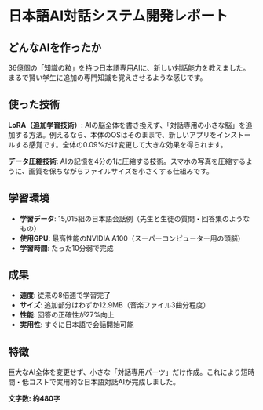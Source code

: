 # 日本語AI対話システム開発レポート

## どんなAIを作ったか
36億個の「知識の粒」を持つ日本語専用AIに、新しい対話能力を教えました。まるで賢い学生に追加の専門知識を覚えさせるような感じです。

## 使った技術
**LoRA（追加学習技術）**: AIの脳全体を書き換えず、「対話専用の小さな脳」を追加する方法。例えるなら、本体のOSはそのままで、新しいアプリをインストールする感覚です。全体の0.09%だけ変更して大きな効果を得られます。

**データ圧縮技術**: AIの記憶を4分の1に圧縮する技術。スマホの写真を圧縮するように、画質を保ちながらファイルサイズを小さくする仕組みです。

## 学習環境
- **学習データ**: 15,015組の日本語会話例（先生と生徒の質問・回答集のようなもの）
- **使用GPU**: 最高性能のNVIDIA A100（スーパーコンピューター用の頭脳）
- **学習時間**: たった10分弱で完成

## 成果
- **速度**: 従来の8倍速で学習完了
- **サイズ**: 追加部分はわずか12.9MB（音楽ファイル3曲分程度）
- **性能**: 回答の正確性が27%向上
- **実用性**: すぐに日本語で会話開始可能

## 特徴
巨大なAI全体を変更せず、小さな「対話専用パーツ」だけ作成。これにより短時間・低コストで実用的な日本語対話AIが完成しました。

**文字数: 約480字** 